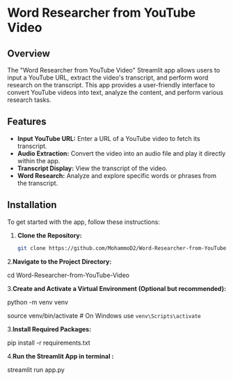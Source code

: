 # Word Researcher from YouTube Video

## Overview

The "Word Researcher from YouTube Video" Streamlit app allows users to input a YouTube URL, extract the video's transcript, and perform word research on the transcript. This app provides a user-friendly interface to convert YouTube videos into text, analyze the content, and perform various research tasks.

## Features

- **Input YouTube URL:** Enter a URL of a YouTube video to fetch its transcript.
- **Audio Extraction:** Convert the video into an audio file and play it directly within the app.
- **Transcript Display:** View the transcript of the video.
- **Word Research:** Analyze and explore specific words or phrases from the transcript.

## Installation

To get started with the app, follow these instructions:

1. **Clone the Repository:**

   ```bash
   git clone https://github.com/MohammoD2/Word-Researcher-from-YouTube-Video.git

2.**Navigate to the Project Directory:**
   
   cd Word-Researcher-from-YouTube-Video


3.**Create and Activate a Virtual Environment (Optional but recommended):**

  python -m venv venv

source venv/bin/activate  # On Windows use `venv\Scripts\activate`

3.**Install Required Packages:**

  pip install -r requirements.txt

4.**Run the Streamlit App in terminal :**

  streamlit run app.py

